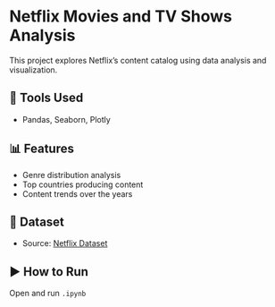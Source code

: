 # Netflix Movies and TV Shows Analysis

This project explores Netflix’s content catalog using data analysis and visualization.

## 🧰 Tools Used
- Pandas, Seaborn, Plotly

## 📊 Features
- Genre distribution analysis
- Top countries producing content
- Content trends over the years

## 📁 Dataset
- Source: [Netflix Dataset]()

## ▶️ How to Run
Open and run `.ipynb`


